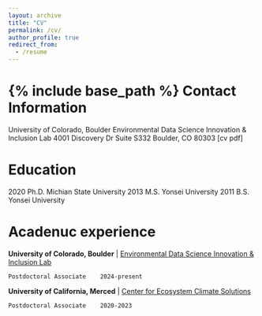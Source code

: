 ```yaml
---
layout: archive
title: "CV"
permalink: /cv/
author_profile: true
redirect_from:
  - /resume
---
```


{% include base_path %}
Contact Information
======
University of Colorado, Boulder
Environmental Data Science Innovation & Inclusion Lab
4001 Discovery Dr Suite S332
Boulder, CO 80303
[cv pdf]

Education
======
2020 Ph.D. Michian State University
2013 M.S. Yonsei University
2011 B.S. Yonsei University

Acadenuc experience
======
**University of Colorado, Boulder** | [Environmental Data Science Innovation & Inclusion Lab](https://esiil.org/)

    Postdoctoral Associate    2024-present

**University of California, Merced** | [Center for Ecosystem Climate Solutions](https://california-ecosystem-climate.solutions/)

    Postdoctoral Associate    2020-2023
    
    

